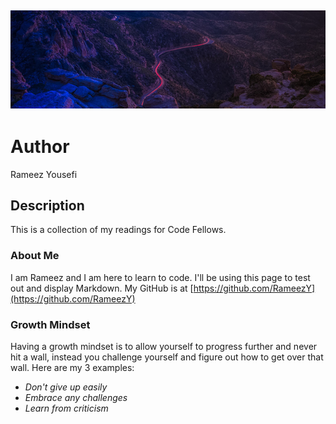 ![](https://github.com/RameezY/reading-notes/blob/main/photo-1542396601-dca920ea2807.jpg)
---
# Author
Rameez Yousefi

## Description
This is a collection of my readings for Code Fellows.

### About Me
I am Rameez and I am here to learn to code.  I'll be using this page to test out and display Markdown.
My GitHub is at [https://github.com/RameezY](https://github.com/RameezY)

### Growth Mindset
Having a growth mindset is to allow yourself to progress further and never hit a wall, instead you challenge yourself and figure out how to get over that wall. Here are my 3 examples:
* *Don't give up easily*
* *Embrace any challenges*
* *Learn from criticism*

